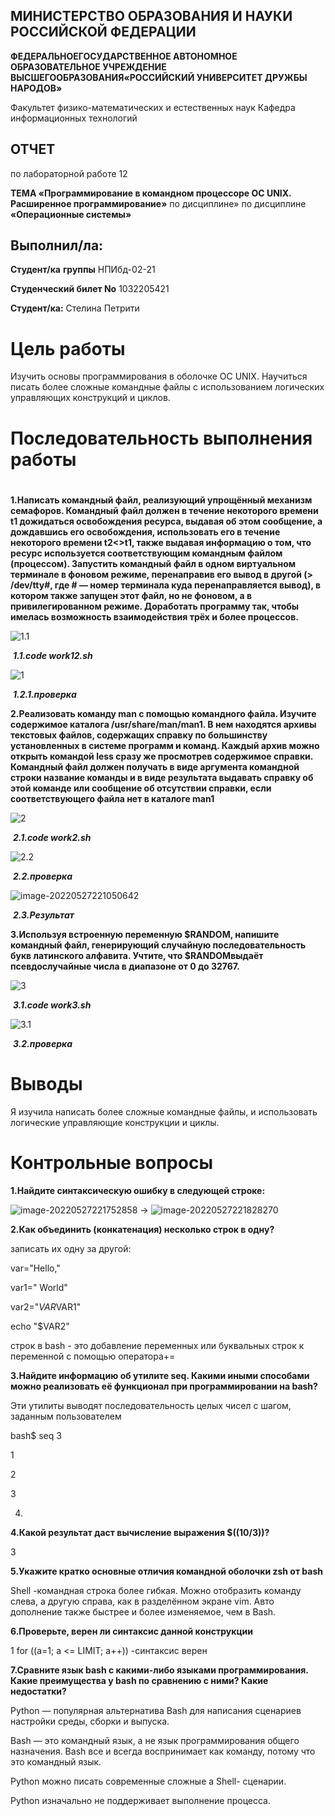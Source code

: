 ## МИНИСТЕРСТВО ОБРАЗОВАНИЯ И НАУКИ РОССИЙСКОЙ ФЕДЕРАЦИИ

**ФЕДЕРАЛЬНОЕГОСУДАРСТВЕННОЕ АВТОНОМНОЕ ОБРАЗОВАТЕЛЬНОЕ УЧРЕЖДЕНИЕ ВЫСШЕГООБРАЗОВАНИЯ«РОССИЙСКИЙ УНИВЕРСИТЕТ ДРУЖБЫ НАРОДОВ»**

Факультет физико-математических и естественных наук Кафедра информационных технологий

## ОТЧЕТ

по лабораторной работе 12

 

**ТЕМА «**Программирование в командном процессоре ОС UNIX. Расширенное программирование**»** по дисциплине» по дисциплине **«**Операционные системы**»**

## Выполнил/лa:

**Студент/ка** **группы** НПИбд-02-21

**Студенческий билет No** 1032205421

**Студент/кa:** Стелина Петрити





# Цель работы

Изучить основы программирования в оболочке ОС UNIX. Научиться писать более сложные командные файлы с использованием логических управляющих конструкций и циклов.



# Последовательность выполнения работы

#  

**1.Написать командный файл, реализующий упрощённый механизм семафоров. Командный файл должен в течение некоторого времени t1 дожидаться освобождения ресурса, выдавая об этом сообщение, а дождавшись его освобождения, использовать его в течение некоторого времени t2<>t1, также выдавая информацию о том, что ресурс используется соответствующим командным файлом (процессом). Запустить командный файл в одном виртуальном терминале в фоновом режиме, перенаправив его вывод в другой (> /dev/tty#, где # — номер терминала куда перенаправляется вывод), в котором также запущен этот файл, но не фоновом, а в привилегированном режиме. Доработать программу так, чтобы имелась возможность взаимодействия трёх и более процессов.**



![1.1](C:\Users\Admin\OneDrive\Desktop\12\1.1.png)



​          					***1.1.code work12.sh***



![1](C:\Users\Admin\OneDrive\Desktop\12\1.png)

​										***1.2.1.проверка***



**2.Реализовать команду man с помощью командного файла. Изучите содержимое каталога /usr/share/man/man1. В нем находятся архивы текстовых файлов, содержащих справку по большинству установленных в системе программ и команд. Каждый архив можно открыть командой less сразу же просмотрев содержимое справки. Командный файл должен получать в виде аргумента командной строки название команды и в виде результата выдавать справку об этой команде или сообщение об отсутствии справки, если соответствующего файла нет в каталоге man1**

![2](C:\Users\Admin\OneDrive\Desktop\12\2.png)

​									***2.1.code work2.sh***

![2.2](C:\Users\Admin\OneDrive\Desktop\12\2.2.png)

​													***2.2.проверка***



![image-20220527221050642](C:\Users\Admin\AppData\Roaming\Typora\typora-user-images\image-20220527221050642.png)



​						***2.3.Pезультат***





**3.Используя встроенную переменную $RANDOM, напишите командный файл, генерирующий случайную последовательность букв латинского алфавита. Учтите, что $RANDOMвыдаёт псевдослучайные числа в диапазоне от 0 до 32767.**

![3](C:\Users\Admin\OneDrive\Desktop\12\3.png)

​									***3.1.code work3.sh***



![3.1](C:\Users\Admin\OneDrive\Desktop\12\3.1.png)

​												***3.2.проверка***



# Выводы

Я изучилa написать более сложные командные файлы, и использовать логические управляющие конструкции и циклы.

# Контрольные вопросы

**1.Найдите синтаксическую ошибку в следующей строке:**

![image-20220527221752858](C:\Users\Admin\AppData\Roaming\Typora\typora-user-images\image-20220527221752858.png)	-> ![image-20220527221828270](C:\Users\Admin\AppData\Roaming\Typora\typora-user-images\image-20220527221828270.png)	

**2.Как объединить (конкатенация) несколько строк в одну?**

записать их одну за другой:

var="Hello,"

var1=" World" 

var2="$VAR$VAR1"

echo "$VAR2"

строк в bash - это добавление переменных или буквальных строк к переменной с помощью оператора+=

**3.Найдите информацию об утилите seq. Какими иными способами можно реализовать её функционал при программировании на bash?**

Эти утилиты выводят последовательность целых чисел с шагом, заданным пользователем

bash$ seq 3

1

2

3

4.

**4.Какой результат даст вычисление выражения $((10/3))?** 

3

**5.Укажите кратко основные отличия командной оболочки zsh от bash**

Shell -командная строка более гибкая. Можно отобразить команду слева, а другую справа, как в разделённом экране vim. Авто дополнение также быстрее и более изменяемое, чем в Bash.

**6.Проверьте, верен ли синтаксис данной конструкции**

1 for ((a=1; a <= LIMIT; a++)) -синтаксис верен 

**7.Сравните язык bash с какими-либо языками программирования. Какие преимущества у bash по сравнению с ними? Какие недостатки?**

Python — популярная альтернатива Bash для написания сценариев настройки среды, сборки и выпуска.

Bash — это командный язык, а не язык программирования общего назначения. Bash все и всегда воспринимает как команду, потому что это командный язык.

Python можно писать современные сложные a Shell- сценарии.

Python изначально не поддерживает выполнение процесса.